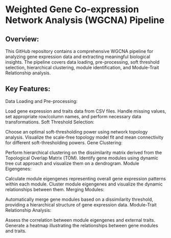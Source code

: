 # Weighted Gene Co-expression Network Analysis (WGCNA) Pipeline
## Overview:
This GitHub repository contains a comprehensive WGCNA pipeline for analyzing gene expression data and extracting meaningful biological insights. The pipeline covers data loading, pre-processing, soft threshold selection, hierarchical clustering, module identification, and Module-Trait Relationship analysis.

## Key Features:
Data Loading and Pre-processing:

Load gene expression and traits data from CSV files.
Handle missing values, set appropriate row/column names, and perform necessary data transformations.
Soft Threshold Selection:

Choose an optimal soft-thresholding power using network topology analysis.
Visualize the scale-free topology model fit and mean connectivity for different soft-thresholding powers.
Gene Clustering:

Perform hierarchical clustering on the dissimilarity matrix derived from the Topological Overlap Matrix (TOM).
Identify gene modules using dynamic tree cut approach and visualize them on a dendrogram.
Module Eigengenes:

Calculate module eigengenes representing overall gene expression patterns within each module.
Cluster module eigengenes and visualize the dynamic relationships between them.
Merging Modules:

Automatically merge gene modules based on a dissimilarity threshold, providing a hierarchical structure of gene expression data.
Module-Trait Relationship Analysis:

Assess the correlation between module eigengenes and external traits.
Generate a heatmap illustrating the relationships between gene modules and traits.
